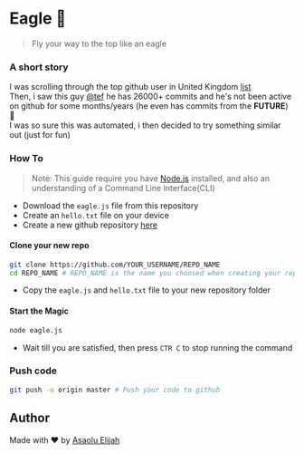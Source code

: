 # Eagle 🦅
> Fly your way to the top like an eagle
### A short story 
I was scrolling through the top github user in United Kingdom [list](http://commits.top/uk.html) <br />
Then, i saw this guy [@tef](https://github.com/tef) he has 26000+ commits and he's not been active on github for some months/years (he even has commits from the **FUTURE**) 🤯
<br />
I was so sure this was automated, i then decided to try something similar out (just for fun)
### How To
> Note: This guide require you have [Node.js](https://nodejs.org) installed, and also an understanding of a Command Line Interface(CLI)
- Download the `eagle.js` file from this repository
- Create an `hello.txt` file on your device
- Create a new github repository [here](https://github.com/new)
#### Clone your new repo
```bash
git clone https://github.com/YOUR_USERNAME/REPO_NAME
cd REPO_NAME # REPO_NAME is the name you choosed when creating your repo
```
- Copy the `eagle.js` and `hello.txt` file to your new repository folder
#### Start the Magic
```bash
node eagle.js
```
- Wait till you are satisfied, then press `CTR C` to stop running the command
### Push code
```bash
git push -u origin master # Push your code to github
```

## Author
Made with :heart: by [Asaolu Elijah](https://twitter.com/asaolu_elijah)
